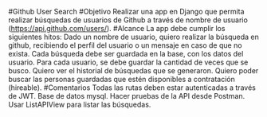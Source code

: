 #Github User Search
#Objetivo
Realizar una app en Django que permita realizar búsquedas de usuarios de Github a través de nombre de usuario (https://api.github.com/users/).
#Alcance
La app debe cumplir los siguientes hitos:
Dado un nombre de usuario, quiero realizar la búsqueda en github, recibiendo el perfil del usuario o un mensaje en caso de que no exista.
Cada búsqueda debe ser guardada en la base, con los datos del usuario.
Para cada usuario, se debe guardar la cantidad de veces que se busco.
Quiero ver el historial de búsquedas que se generaron.
Quiero poder buscar las personas guardadas que estén disponibles a contratación (hireable).
#Comentarios
Todas las rutas deben estar autenticadas a través de JWT.
Base de datos mysql.
Hacer pruebas de la API desde Postman.
Usar ListAPIView para listar las búsquedas.

